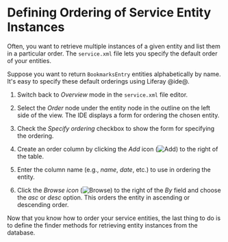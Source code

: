 # Defining Ordering of Service Entity Instances [](id=defining-ordering-of-service-entity-instances)

Often, you want to retrieve multiple instances of a given entity and list them
in a particular order. The `service.xml` file lets you specify the default order
of your entities. 

Suppose you want to return `BookmarksEntry` entities alphabetically by name.
It's easy to specify these default orderings using Liferay @ide@.

1.  Switch back to *Overview* mode in the `service.xml` file editor. 

2.  Select the *Order* node under the entity node in the outline on the left 
    side of the view. The IDE displays a form for ordering the chosen entity.

3.  Check the *Specify ordering* checkbox to show the form for specifying the 
    ordering.

4.  Create an order column by clicking the *Add* icon
    (![Add](../../../../images/icon-add-ide.png))
    to the right of the table. 

5.  Enter the column name (e.g., *name*, *date*, etc.) to use in ordering the 
    entity.

6.  Click the *Browse icon*
    (![Browse](../../../../images/icon-browse-ide.png))
    to the right of the *By* field and choose the *asc* or *desc* option. This
    orders the entity in ascending or descending order. 

Now that you know how to order your service entities, the last thing to do is to
define the finder methods for retrieving entity instances from the database. 
